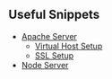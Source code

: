 ## Useful Snippets

 - [Apache Server](https://github.com/karance7/useful/wiki/Apache-Server)
	 - [Virtual Host Setup](https://github.com/karance7/useful/wiki/Apache-Server#create-multiple-virtual-hosts-websites)
	 - [SSL Setup](https://github.com/karance7/useful/wiki/Apache-Server#setup-ssl)
 - [Node Server](https://github.com/karance7/useful/blob/master/node-server.md#install-nodejs)
